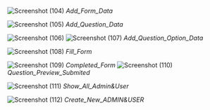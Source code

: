![Screenshot (104)](https://github.com/user-attachments/assets/2cfde50e-1ccd-4a55-9880-758a6e55ac32)
*Add_Form_Data*


![Screenshot (105)](https://github.com/user-attachments/assets/e4a6b557-6905-4859-ac23-940271c99a07)
*Add_Question_Data*


![Screenshot (106)](https://github.com/user-attachments/assets/fe619006-cf8b-482e-bcdf-72121b383ba3)
![Screenshot (107)](https://github.com/user-attachments/assets/7dccd37f-b99d-4538-8179-44089a250d77)
*Add_Question_Option_Data*



![Screenshot (108)](https://github.com/user-attachments/assets/d5c8a6ac-97e7-4a20-8c12-9d55579380c1)
*Fill_Form*


![Screenshot (109)](https://github.com/user-attachments/assets/c46d0149-7a55-4f4b-b53e-8ee567ca9864)
*Completed_Form*
![Screenshot (110)](https://github.com/user-attachments/assets/e5df6c03-6ff8-4c1a-ae5e-e8ee5210e763)
*Question_Preview_Submited*


![Screenshot (111)](https://github.com/user-attachments/assets/2ba0af4c-ad2f-4a64-a43f-faec1cbdaaec)
*Show_All_Admin&User*

![Screenshot (112)](https://github.com/user-attachments/assets/cbca8c8f-b39c-4187-b178-daabda211276)
*Create_New_ADMIN&USER*

